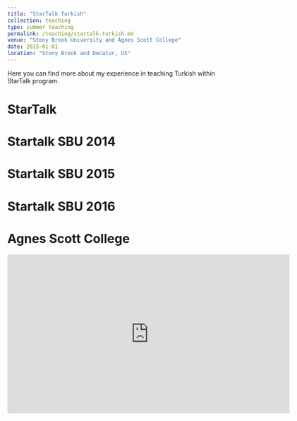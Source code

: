 ```yaml
---
title: "StarTalk Turkish"
collection: teaching
type: summer teaching
permalink: /teaching/startalk-turkish.md
venue: "Stony Brook University and Agnes Scott College"
date: 2015-01-01
location: "Stony Brook and Decatur, US"
---
```



Here you can find more about my experience in teaching Turkish within StarTalk program.

StarTalk 
======


Startalk SBU 2014
======


Startalk SBU 2015
======


Startalk SBU 2016
======


Agnes Scott College
======

<iframe width="640" height="360" src="https://www.youtube-nocookie.com/embed/ueaRliowgbw?controls=0&amp;showinfo=0" frameborder="0" allowfullscreen></iframe>
